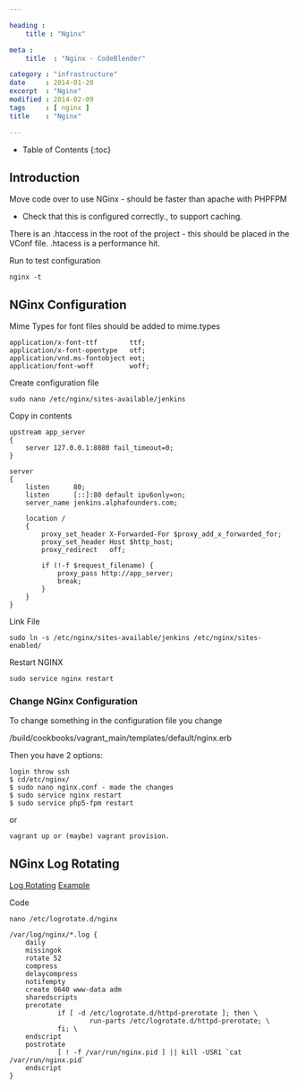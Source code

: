 ```yaml
---

heading :
    title : "Nginx"

meta :
    title  : "Nginx - CodeBlender"

category : "infrastructure"
date     : 2014-01-20
excerpt  : "Nginx"
modified : 2014-02-09
tags     : [ nginx ]
title    : "Nginx"

---
```


* Table of Contents
{:toc}

## Introduction

Move code over to use NGinx - should be faster than apache with PHPFPM

* Check that this is configured correctly., to support caching.

There is an .htaccess in the root of the project - this should be placed in the VConf file.
.htacess is a performance hit.

Run to test configuration

    nginx -t

## NGinx Configuration

Mime Types for font files should be added to mime.types

    application/x-font-ttf        ttf;
    application/x-font-opentype   otf;
    application/vnd.ms-fontobject eot;
    application/font-woff         woff;

Create configuration file

    sudo nano /etc/nginx/sites-available/jenkins

Copy in contents

    upstream app_server
    {
        server 127.0.0.1:8080 fail_timeout=0;
    }

    server
    {
        listen      80;
        listen      [::]:80 default ipv6only=on;
        server_name jenkins.alphafounders.com;

        location /
        {
            proxy_set_header X-Forwarded-For $proxy_add_x_forwarded_for;
            proxy_set_header Host $http_host;
            proxy_redirect   off;

            if (!-f $request_filename) {
                proxy_pass http://app_server;
                break;
            }
        }
    }

Link File

    sudo ln -s /etc/nginx/sites-available/jenkins /etc/nginx/sites-enabled/

Restart NGINX

    sudo service nginx restart

### Change NGinx Configuration

To change something in the configuration file you change

/build/cookbooks/vagrant_main/templates/default/nginx.erb

Then you have 2 options:

    login throw ssh
    $ cd/etc/nginx/
    $ sudo nano nginx.conf - made the changes
    $ sudo service nginx restart
    $ sudo service php5-fpm restart

or

    vagrant up or (maybe) vagrant provision.

## NGinx Log Rotating

[Log Rotating](http://wiki.nginx.org/LogRotation)
[Example](http://drumcoder.co.uk/blog/2012/feb/03/nginx-and-logrotate/)

Code

    nano /etc/logrotate.d/nginx

    /var/log/nginx/*.log {
        daily
        missingok
        rotate 52
        compress
        delaycompress
        notifempty
        create 0640 www-data adm
        sharedscripts
        prerotate
                if [ -d /etc/logrotate.d/httpd-prerotate ]; then \
                        run-parts /etc/logrotate.d/httpd-prerotate; \
                fi; \
        endscript
        postrotate
                [ ! -f /var/run/nginx.pid ] || kill -USR1 `cat /var/run/nginx.pid`
        endscript
    }